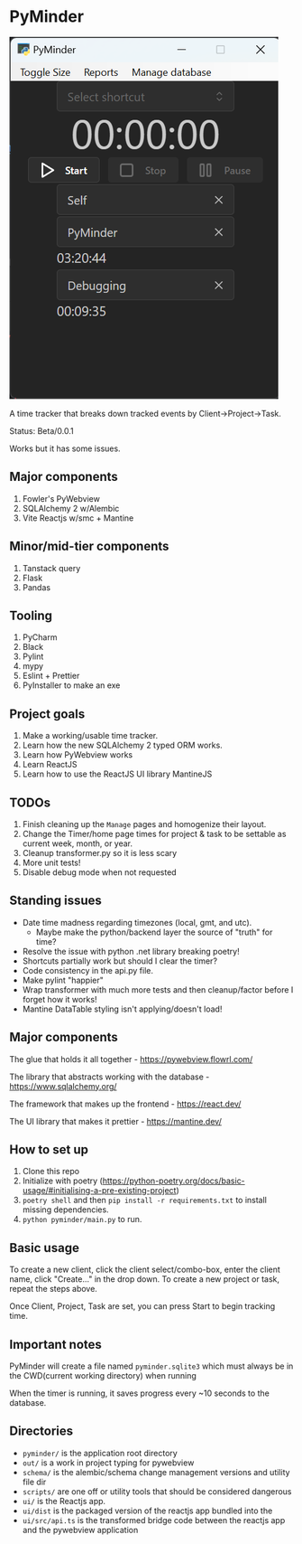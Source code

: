 PyMinder
========

![Fullsize of timer app](./imgs/full_size.png)

A time tracker that breaks down tracked events by Client->Project->Task.

Status: Beta/0.0.1

Works but it has some issues.

## Major components
1. Fowler's PyWebview
2. SQLAlchemy 2 w/Alembic
3. Vite Reactjs w/smc + Mantine

## Minor/mid-tier components
1. Tanstack query
2. Flask
3. Pandas

## Tooling
1. PyCharm
2. Black
3. Pylint
4. mypy
5. Eslint + Prettier
6. PyInstaller to make an exe


## Project goals

1. Make a working/usable time tracker.
2. Learn how the new SQLAlchemy 2 typed ORM works.
3. Learn how PyWebview works
4. Learn ReactJS
5. Learn how to use the ReactJS UI library MantineJS

## TODOs

1. Finish cleaning up the `Manage` pages and homogenize their layout.
2. Change the Timer/home page times for project & task to be settable as current week, month, or year.
3. Cleanup transformer.py so it is less scary
4. More unit tests!
5. Disable debug mode when not requested

## Standing issues

- Date time madness regarding timezones (local, gmt, and utc).
  - Maybe make the python/backend layer the source of "truth" for time?
- Resolve the issue with python .net library breaking poetry!
- Shortcuts partially work but should I clear the timer?
- Code consistency in the api.py file.
- Make pylint "happier"
- Wrap transformer with much more tests and then cleanup/factor before I forget how it works!
- Mantine DataTable styling isn't applying/doesn't load!

## Major components

The glue that holds it all together - 
https://pywebview.flowrl.com/

The library that abstracts working with the database - https://www.sqlalchemy.org/

The framework that makes up the frontend - https://react.dev/

The UI library that makes it prettier - https://mantine.dev/

## How to set up

1. Clone this repo
2. Initialize with poetry (https://python-poetry.org/docs/basic-usage/#initialising-a-pre-existing-project)
3. `poetry shell` and then `pip install -r requirements.txt` to install missing dependencies.
4. `python pyminder/main.py` to run.



## Basic usage

To create a new client, click the client select/combo-box, enter the client name, click "Create..." in the drop down.
To create a new project or task, repeat the steps above.

Once Client, Project, Task are set, you can press Start to begin tracking time.




## Important notes

PyMinder will create a file named `pyminder.sqlite3` which must always be in the 
CWD(current working directory) when running

When the timer is running, it saves progress every ~10 seconds to the database.






## Directories

- `pyminder/` is the application root directory
- `out/` is a work in project typing for pywebview
- `schema/` is the alembic/schema change management versions and utility file dir
- `scripts/` are one off or utility tools that should be considered dangerous
- `ui/` is the Reactjs app.
- `ui/dist` is the packaged version of the reactjs app bundled into the
- `ui/src/api.ts` is the transformed bridge code between the reactjs app and the pywebview application


